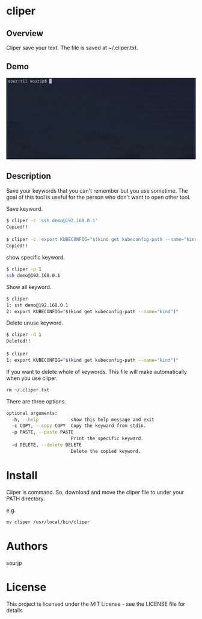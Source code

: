 # cliper
## Overview
Cliper save your text. The file is saved at ~/.cliper.txt.

## Demo
<img src="https://github.com/sourjp/cliper/blob/master/resources/demo_cliper.gif" width="600">

## Description
Save your keywords that you can't remember but you use sometime. The goal of this tool is useful for the person who don't want to open other tool.

Save keyword.  
``` bash
$ cliper -c 'ssh demo@192.168.0.1' 
Copied!!

$ cliper -c 'export KUBECONFIG="$(kind get kubeconfig-path --name="kind")"'
Copied!!
```

show specific keyword.
``` bash
$ cliper -p 1
ssh demo@192.168.0.1
```

Show all keyword.
``` bash
$ cliper
1: ssh demo@192.168.0.1
2: export KUBECONFIG="$(kind get kubeconfig-path --name="kind")"
```

Delete unuse keyword.
``` bash
$ cliper -d 1
Deleted!!

$ cliper
1: export KUBECONFIG="$(kind get kubeconfig-path --name="kind")"
```

If you want to delete whole of keywords. This file will make automatically when you use cliper.
``` bash
rm ~/.cliper.txt
```

There are three options.

``` bash  
optional arguments:
  -h, --help            show this help message and exit
  -c COPY, --copy COPY  Copy the keyward from stdin.
  -p PASTE, --paste PASTE
                        Print the specific keyward.
  -d DELETE, --delete DELETE
                        Delete the copied keyword.
```

# Install
Cliper is command. So, download and move the cliper file to under your PATH directory.

e.g.  
``` bash
mv cliper /usr/local/bin/cliper
```

# Authors
sourjp

# License
This project is licensed under the MIT License - see the LICENSE file for details
